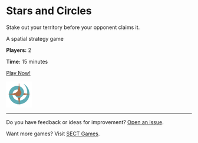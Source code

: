 # Stars and Circles

Stake out your territory before your opponent claims it.

A spatial strategy game

**Players:** 2

**Time:** 15 minutes

[Play Now!](https://skedwards88.github.io/stars_circles_game/)

<img src="src/images/favicon.png" alt="game icon" width="70"/>

---

Do you have feedback or ideas for improvement? [Open an issue](https://github.com/skedwards88/stars_circles_game/issues/new).

Want more games? Visit [SECT Games](https://skedwards88.github.io/).
